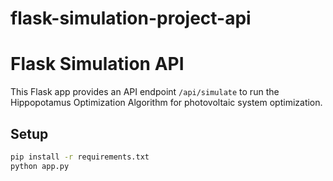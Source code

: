 # flask-simulation-project-api
# Flask Simulation API

This Flask app provides an API endpoint `/api/simulate` to run the Hippopotamus Optimization Algorithm for photovoltaic system optimization.

## Setup

```bash
pip install -r requirements.txt
python app.py
